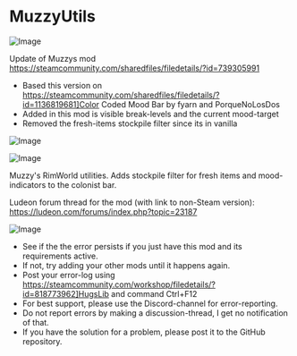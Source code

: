 # MuzzyUtils

![Image](https://i.imgur.com/WAEzk68.png)

Update of Muzzys mod
https://steamcommunity.com/sharedfiles/filedetails/?id=739305991

- Based this version on https://steamcommunity.com/sharedfiles/filedetails/?id=1136819681]Color Coded Mood Bar by fyarn and PorqueNoLosDos
- Added in this mod is visible break-levels and the current mood-target
- Removed the fresh-items stockpile filter since its in vanilla

![Image](https://i.imgur.com/7Gzt3Rg.png)

	
![Image](https://i.imgur.com/NOW7jU1.png)

Muzzy&apos;s RimWorld utilities. Adds stockpile filter for fresh items and mood-indicators to the colonist bar.

Ludeon forum thread for the mod (with link to non-Steam version): https://ludeon.com/forums/index.php?topic=23187

![Image](https://i.imgur.com/Rs6T6cr.png)



-  See if the the error persists if you just have this mod and its requirements active.
-  If not, try adding your other mods until it happens again.
-  Post your error-log using https://steamcommunity.com/workshop/filedetails/?id=818773962]HugsLib and command Ctrl+F12
-  For best support, please use the Discord-channel for error-reporting.
-  Do not report errors by making a discussion-thread, I get no notification of that.
-  If you have the solution for a problem, please post it to the GitHub repository.




